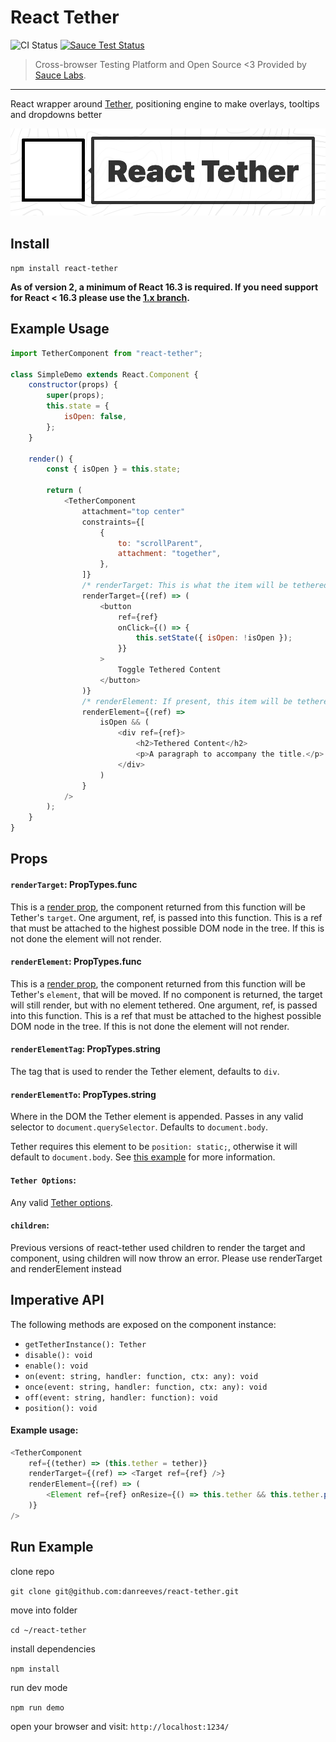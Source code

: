 # React Tether

![CI Status](https://github.com/github/docs/actions/workflows/main.yml/badge.svg)
[![Sauce Test Status](https://saucelabs.com/browser-matrix/react-tether.svg)](https://saucelabs.com/u/react-tether)

> Cross-browser Testing Platform and Open Source <3 Provided by [Sauce Labs](https://saucelabs.com/).

---

React wrapper around [Tether](https://github.com/shipshapecode/tether), positioning engine to make overlays, tooltips and dropdowns better

![alt tag](images/tether-header.png)

## Install

`npm install react-tether`

**As of version 2, a minimum of React 16.3 is required. If you need support for React < 16.3 please use the [1.x branch](https://github.com/danreeves/react-tether/tree/1.x).**

## Example Usage

```javascript
import TetherComponent from "react-tether";

class SimpleDemo extends React.Component {
	constructor(props) {
		super(props);
		this.state = {
			isOpen: false,
		};
	}

	render() {
		const { isOpen } = this.state;

		return (
			<TetherComponent
				attachment="top center"
				constraints={[
					{
						to: "scrollParent",
						attachment: "together",
					},
				]}
				/* renderTarget: This is what the item will be tethered to, make sure to attach the ref */
				renderTarget={(ref) => (
					<button
						ref={ref}
						onClick={() => {
							this.setState({ isOpen: !isOpen });
						}}
					>
						Toggle Tethered Content
					</button>
				)}
				/* renderElement: If present, this item will be tethered to the the component returned by renderTarget */
				renderElement={(ref) =>
					isOpen && (
						<div ref={ref}>
							<h2>Tethered Content</h2>
							<p>A paragraph to accompany the title.</p>
						</div>
					)
				}
			/>
		);
	}
}
```

## Props

#### `renderTarget`: PropTypes.func

This is a [render prop](https://reactjs.org/docs/render-props.html), the component returned from this function will be Tether's `target`. One argument, ref, is passed into this function. This is a ref that must be attached to the highest possible DOM node in the tree. If this is not done the element will not render.

#### `renderElement`: PropTypes.func

This is a [render prop](https://reactjs.org/docs/render-props.html), the component returned from this function will be Tether's `element`, that will be moved. If no component is returned, the target will still render, but with no element tethered. One argument, ref, is passed into this function. This is a ref that must be attached to the highest possible DOM node in the tree. If this is not done the element will not render.

#### `renderElementTag`: PropTypes.string

The tag that is used to render the Tether element, defaults to `div`.

#### `renderElementTo`: PropTypes.string

Where in the DOM the Tether element is appended. Passes in any valid selector to `document.querySelector`. Defaults to `document.body`.

Tether requires this element to be `position: static;`, otherwise it will default to `document.body`. See [this example](https://danreeves.github.io/react-tether/tests/renderelementto/) for more information.

#### `Tether Options`:

Any valid [Tether options](https://tetherjs.dev/#usage).

#### `children`:

Previous versions of react-tether used children to render the target and component, using children will now throw an error. Please use renderTarget and renderElement instead

## Imperative API

The following methods are exposed on the component instance:

- `getTetherInstance(): Tether`
- `disable(): void`
- `enable(): void`
- `on(event: string, handler: function, ctx: any): void`
- `once(event: string, handler: function, ctx: any): void`
- `off(event: string, handler: function): void`
- `position(): void`

#### Example usage:

```javascript
<TetherComponent
	ref={(tether) => (this.tether = tether)}
	renderTarget={(ref) => <Target ref={ref} />}
	renderElement={(ref) => (
		<Element ref={ref} onResize={() => this.tether && this.tether.position()} />
	)}
/>
```

## Run Example

clone repo

`git clone git@github.com:danreeves/react-tether.git`

move into folder

`cd ~/react-tether`

install dependencies

`npm install`

run dev mode

`npm run demo`

open your browser and visit: `http://localhost:1234/`
